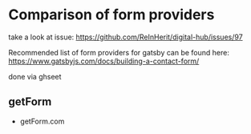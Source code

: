 


# Comparison of form providers

take a look at issue: https://github.com/ReInHerit/digital-hub/issues/97

Recommended list of form providers for gatsby can be found here: https://www.gatsbyjs.com/docs/building-a-contact-form/



done via ghseet



## getForm

- getForm.com
